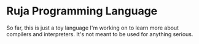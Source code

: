 # Ruja Programming Language

So far, this is just a toy language I'm working on to learn more about compilers and interpreters. It's not meant to be used for anything serious.
